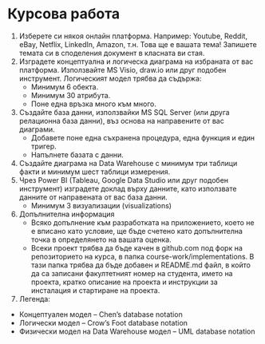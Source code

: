# Курсова работа

1.	Изберете си някоя онлайн платформа. Например: Youtube, Reddit, eBay, Netflix, LinkedIn, Amazon, т.н. Това ще е вашата тема! Запишете темата си в споделения документ в класната ви стая.
2.	Изградете концептуална и логическа диаграма на избраната от вас платформа. Използвайте MS Visio, draw.io или друг подобен инструмент. Логическият модел трябва да съдържа:
    *	Минимум 6 обекта.
    *	Минимум 30 атрибута.
    *	Поне една връзка много към много.
3.	Създайте база данни, използвайки MS SQL Server (или друга релационна база данни), въз основа на направените от вас диаграми.
    *	Добавете поне една съхранена процедура, една функция и един тригер.
    *	Напълнете базата с данни.
4.	Създайте диаграма на Data Warehouse с минимум три таблици факти и минимум шест таблици измерения.
5.	Чрез Power BI (Tableau, Google Data Studio или друг подобен инструмент) изградете доклад върху данните, като използвате данните от направената от вас база данни.
    *	Минимум 3 визуализации (visualizations)
6. Допълнителна информация
    *	Всяко допълнение към разработката на приложението, което не е вписано като условие, ще бъде счетено като допълнителна точка в определянето на вашата оценка.
    *	Всеки проект трябва да бъде качен в github.com под форк на репозиторието на курса, в папка course-work/implementations. В тази папка трябва да бъде добавен и README.md файл, в който да са записани факултетният номер на студента, името на проекта, кратко описание на проекта и инструкции за инсталация и стартиране на проекта.
7.  Легенда:
*	Концептуален модел – Chen’s database notation
*	Логически модел – Crow’s Foot database notation
*	Физически модел на Data Warehouse модел – UML database notation
